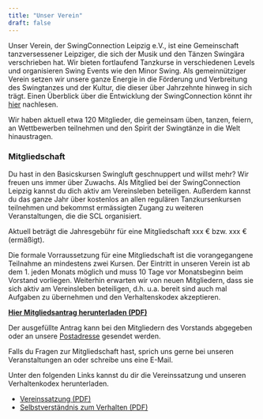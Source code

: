 ```yaml
---
title: "Unser Verein"
draft: false
---
```


Unser Verein, der SwingConnection Leipzig e.V., ist eine Gemeinschaft tanzversessener Leipziger, die sich der Musik und den Tänzen Swingära verschrieben hat. Wir bieten fortlaufend Tanzkurse in verschiedenen Levels und organisieren Swing Events wie den Minor Swing. Als gemeinnütziger Verein setzen wir unsere ganze Energie in die Förderung und Verbreitung des Swingtanzes und der Kultur, die dieser über Jahrzehnte hinweg in sich trägt. Einen Überblick über die Entwicklung der SwingConnection könnt ihr [hier]() nachlesen.

Wir haben aktuell etwa 120 Mitglieder, die gemeinsam üben, tanzen, feiern, an Wettbewerben teilnehmen und den Spirit der Swingtänze in die Welt hinaustragen.

### Mitgliedschaft

Du hast in den Basicskursen Swingluft geschnuppert und willst mehr? Wir freuen uns immer über Zuwachs. Als Mitglied bei der SwingConnection Leipzig kannst du dich aktiv am Vereinsleben beteiligen. Außerdem kannst du das ganze Jahr über kostenlos an allen regulären Tanzkursenkursen teilnehmen und bekommst ermässigten Zugang zu weiteren Veranstaltungen, die die SCL organisiert.

Aktuell beträgt die Jahresgebühr für eine Mitgliedschaft xxx € bzw. xxx € (ermäßigt).

Die formale Vorraussetzung für eine Mitgliedschaft ist die vorangegangene Teilnahme an mindestens zwei Kursen. Der Eintritt in unseren Verein ist ab dem 1. jeden Monats möglich und muss 10 Tage vor Monatsbeginn beim Vorstand vorliegen. Weiterhin erwarten wir von neuen Mitgliedern, dass sie sich aktiv am Vereinsleben beteiligen, d.h. u.a. bereit sind auch mal Aufgaben zu übernehmen und den Verhaltenskodex akzeptieren.

**[Hier Mitgliedsantrag herunterladen (PDF)]()**

Der ausgefüllte Antrag kann bei den Mitgliedern des Vorstands abgegeben oder an unsere [Postadresse]() gesendet werden.

Falls du Fragen zur Mitgliedschaft hast, sprich uns gerne bei unseren Veranstaltungen an oder schreibe uns eine E-Mail.

Unter den folgenden Links kannst du dir die Vereinssatzung und unseren Verhaltenkodex herunterladen.

 - [Vereinssatzung (PDF)]()       
 - [Selbstverständnis zum Verhalten (PDF)]()


